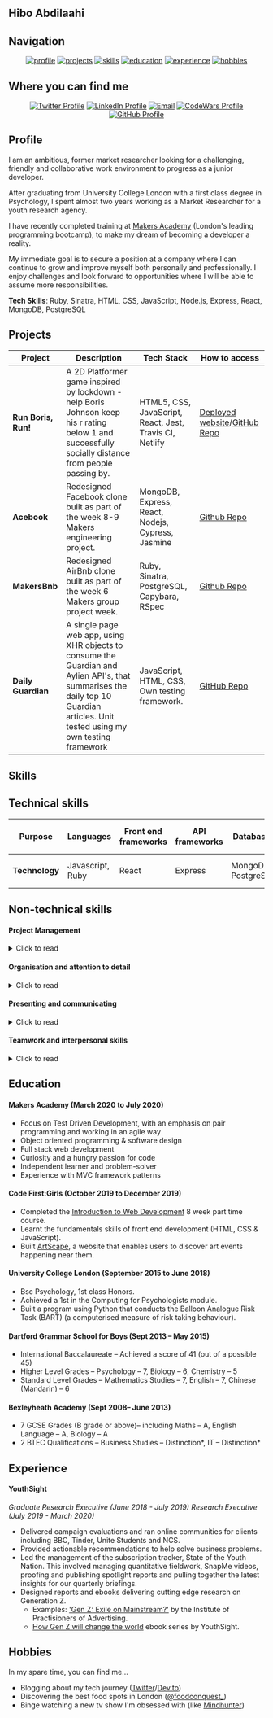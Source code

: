 ## Hibo Abdilaahi

## Navigation

<div align="center">

[![profile](https://img.shields.io/badge/-Profile-red?style=for-the-badge)](#profile)
[![projects](https://img.shields.io/badge/-Projects-red?style=for-the-badge)](#projects)
[![skills](https://img.shields.io/badge/-Skills-red?style=for-the-badge)](#skills)
[![education](https://img.shields.io/badge/-Education-red?style=for-the-badge)](#education)
[![experience](https://img.shields.io/badge/-Experience-red?style=for-the-badge)](#experience)
[![hobbies](https://img.shields.io/badge/-Hobbies-red?style=for-the-badge)](#hobbies)

</div>

## Where you can find me

<div align="center">

[![Twitter Profile]](https://twitter.com/Hibocodes)
[![LinkedIn Profile]](https://www.linkedin.com/in/hibo-abdilaahi-68405017b/)
[![Email]](mailto:hiboabdilaahi@gmail.com)
[![CodeWars Profile]](https://www.codewars.com/users/hiboabd)
[![GitHub Profile]](https://github.com/hiboabd)

</div>

## Profile

I am an ambitious, former market researcher looking for a challenging, friendly and collaborative work environment to progress as a junior developer.

After graduating from University College London with a first class degree in Psychology, I spent almost two years working as a Market Researcher for a youth research agency.

I have recently completed training at [Makers Academy](https://makers.tech) (London's leading programming bootcamp), to make my dream of becoming a developer a reality.

My immediate goal is to secure a position at a company where I can continue to grow and improve myself both personally and professionally. I enjoy challenges and look forward to opportunities where I will be able to assume more responsibilities.

**Tech Skills**: Ruby, Sinatra, HTML, CSS, JavaScript, Node.js, Express, React, MongoDB, PostgreSQL

## Projects

| Project         | Description              | Tech Stack         | How to access  |
| ----------------------- | ----------------------------------------------------------------------------------------------- | ----------------------------------- | ------------------------------------------------------------------------------------------------------------------------ |
| **Run Boris, Run!** | A 2D Platformer game inspired by lockdown - help Boris Johnson keep his r rating below 1 and successfully socially distance from people passing by. | HTML5, CSS, JavaScript, React, Jest, Travis CI, Netlify |[Deployed website](https://run-boris-run.netlify.app)/[GitHub Repo](https://github.com/edmond-b/Covid_Game)|
| **Acebook**         | Redesigned Facebook clone built as part of the week 8-9 Makers engineering project. | MongoDB, Express, React, Nodejs, Cypress, Jasmine       |[Github Repo](https://github.com/Joanneyoung01/Node4Code)|
| **MakersBnb**       | Redesigned AirBnb clone built as part of the week 6 Makers group project week. | Ruby, Sinatra, PostgreSQL, Capybara, RSpec              |[Github Repo](https://github.com/Tracht/MakersBnb)|
| **Daily Guardian**  | A single page web app, using XHR objects to consume the Guardian and Aylien API's, that summarises the daily top 10 Guardian articles. Unit tested using my own testing framework | JavaScript, HTML, CSS, Own testing framework. |[GitHub Repo](https://github.com/hiboabd/daily_guardian)|


## Skills

## Technical skills

| **Purpose** | **Languages** | **Front end frameworks** | **API frameworks** |**Databases** |**Unit testing frameworks** |**Front end testing frameworks** |**Code Coverage** | **CI/CD** |**Hosting** |**Styling** |
| ---------------------------- | ------------------ |------------------ |------------------ |------------------ |------------------ |------------------ |------------------ |------------------ |------------------ |------------------ |
|**Technology**| Javascript, Ruby   | React | Express |MongoDB, PostgreSQL | Rspec, Jasmine, Jest | Cypress | Jest, Rubocop | Travis | Netlify, Heroku | CSS |



## Non-technical skills

#### Project Management

<details><summary>Click to read</summary>
<p>
As a research executive at YouthSight, I was entrusted to manage a number of projects including:
<ul>
    <li> A longitudinal research tracker that tracked the views of Generation Z on a range of topics. </li>
    <li> A campaign evaluation looking into perceptions of a new brand re-design. </li>
    <li> I created a scheduling document for all projects in our team which improved our ability to track the status of active projects and potential prospects as      well as delegate responsibilities amongst team members. </li>
</ul>
</p>
</details>

#### Organisation and attention to detail

<details><summary>Click to read</summary>
<p>
<ul>
    <li> During my time at YouthSight, I created numerous training documents concerning research processes, data analysis, and more to ensure best practises were recorded and there was a central reference point for all employees. </li>
    <li> As my GitHub projects will demonstrate, I am a meticulous planner who diagrams and designs her project to make sure the </li>
    <li> Example: <a href="https://github.com/hiboabd/BankTechTest">Bank Tech Test</a></li>
    <li> My methodical approach to programming has also been noted in technical reviews: </li>
        <li> <i><q>You were familiar with the common errors caused by failing tests. You checked if you saved your file, read the error message, checked for         typos, tried changing the order of the if-statements and had a look at the new output. You used the IRB to verify the behaviour of functions such as the split function. You used prints to get some visibility in your code. This was all nicely methodical and a good debugging process.</q></i></li> 
</ul>
</p>
</details>

#### Presenting and communicating

<details><summary>Click to read</summary>
<p>
<ul>
    <li> I pride myself on being a clear communicator. Below is some feedback I've received on my communication skills following a technical review.</li>
    <li> <i><q>Your verbalisation really underscores your understanding and reasoning really well</q></i> </li>
    <li> <i><q>You walked me through the logic of your program before running it in Rspec and gave me insights into the different ways of
        approaching the program that you were considering</q></i> </li>
    <li> I designed ebooks that contributed to the growth of conversions on the YouthSight eNewsletter. The <a href="https://www.youthsight.com/blog/how-gen-z-will-change-the-world-vol-one">How Gen Z will change the world</a> ebook series I designed was so popular that it led to a webinar with approximately 100 attendees. </li>
    <li> I also delivered pitches to the BBC and NCS, where both projects were subsequently commissioned. In the case of NCS, the project was repeat commissioned for 3 years.</li> 
</ul>
</p>
</details>

#### Teamwork and interpersonal skills

<details><summary>Click to read</summary>
<p>
<ul>
    <li> I thoroughly enjoy working with others and pair programming was a significant component of the Makers Academy program where I paired with a colleague on a challenge every afternoon. </li>
    <li> I am careful to curate a positive team atmosphere by being an effective communicator and listener, setting and achieving clear goals, being open minded to others ideas, being attentive and supporting my team members as much as possible. </li>
    <li> I documented my personal do's and dont's of pair programming <a href="https://github.com/hiboabd/makers_learning_journey/blob/master/weekly-objectives/week-one/pair_programming.md">here.</a></li>
</ul>
</p>
</details>

## Education

#### Makers Academy (March 2020 to July 2020)

- Focus on Test Driven Development, with an emphasis on pair programming and working in an agile way
- Object oriented programming & software design
- Full stack web development
- Curiosity and a hungry passion for code
- Independent learner and problem-solver
- Experience with MVC framework patterns 

#### Code First:Girls (October 2019 to December 2019)

- Completed the [Introduction to Web Development](https://codefirstgirls.org.uk/learners/intro-to-web-development/) 8 week part time course.
- Learnt the fundamentals skills of front end development (HTML, CSS & JavaScript).
- Built [ArtScape](https://github.com/roisinheron/Competition), a website that enables users to discover art events happening near them.

#### University College London (September 2015 to June 2018)

- Bsc Psychology, 1st class Honors.
- Achieved a 1st in the Computing for Psychologists module.
- Built a program using Python that conducts the Balloon Analogue Risk Task (BART) (a computerised measure of risk taking behaviour).

#### Dartford Grammar School for Boys (Sept 2013 – May 2015)

- International Baccalaureate – Achieved a score of 41 (out of a possible 45)
- Higher Level Grades – Psychology – 7, Biology – 6, Chemistry – 5 
- Standard Level Grades – Mathematics Studies – 7, English – 7, Chinese (Mandarin) – 6

#### Bexleyheath Academy (Sept 2008– June 2013)        

- 7 GCSE Grades (B grade or above)– including Maths – A, English Language – A, Biology – A
- 2 BTEC Qualifications – Business Studies – Distinction*, IT – Distinction*


## Experience

#### YouthSight

*Graduate Research Executive (June 2018 - July 2019)*
*Research Executive (July 2019 - March 2020)*

- Delivered campaign evaluations and ran online communities for clients including BBC, Tinder, Unite Students and NCS.
- Provided actionable recommendations to help solve business problems.
- Led the management of the subscription tracker, State of the Youth Nation. This involved managing quantitative fieldwork, SnapMe videos, proofing and publishing spotlight reports and pulling together the latest insights for our quarterly briefings.
- Designed reports and ebooks delivering cutting edge research on Generation Z.
    - Examples: ['Gen Z: Exile on Mainstream?'](https://ipa.co.uk/knowledge/publications-reports/gen-z-exile-on-mainstream) by the Institute of Practisioners of Advertising.
    - [How Gen Z will change the world](https://www.youthsight.com/blog/how-gen-z-will-change-the-world-vol-one) ebook series by YouthSight.

## Hobbies

In my spare time, you can find me...

- Blogging about my tech journey ([Twitter](https://twitter.com/Hibocodes)/[Dev.to](https://dev.to/hiboabd))
- Discovering the best food spots in London ([@foodconquest_](https://www.instagram.com/foodconquest_))
- Binge watching a new tv show I'm obsessed with (like [Mindhunter](https://www.imdb.com/title/tt5290382/?ref_=nv_sr_srsg_0))


<!-- Badge Links -->

[twitter profile]: https://img.shields.io/badge/Twitter-%231DA1F2?style=for-the-badge&logo=twitter&logoColor=white
[linkedin profile]: https://img.shields.io/badge/LinkedIn-%232A6AC7?style=for-the-badge&logo=linkedin
[email]: https://img.shields.io/badge/Email-%23D14836?style=for-the-badge&logo=gmail&logoColor=white
[codewars profile]: https://img.shields.io/badge/CodeWars-%23AD2C27?style=for-the-badge&logo=codewars&logoColor=white
[github profile]: https://img.shields.io/badge/GitHub-%23181717?style=for-the-badge&logo=github&logoColor=white
